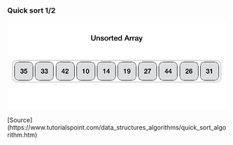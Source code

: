 ### Quick sort 1/2

![Quick sort](./_Assets/images/quicksort.gif)

<div class="source">[Source](https://www.tutorialspoint.com/data_structures_algorithms/quick_sort_algorithm.htm)</div>